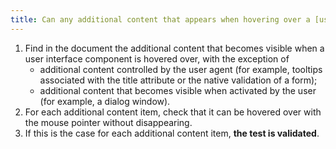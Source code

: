 ```yaml
---
title: Can any additional content that appears when hovering over a [user interface component](#user-interface-component) be hovered over with the mouse pointer without disappearing (except in special cases)?
---
```


1. Find in the document the additional content that becomes visible when a user interface component is hovered over, with the exception of
   - additional content controlled by the user agent (for example, tooltips associated with the title attribute or the native validation of a form);
   - additional content that becomes visible when activated by the user (for example, a dialog window).
2. For each additional content item, check that it can be hovered over with the mouse pointer without disappearing.
3. If this is the case for each additional content item, **the test is validated**.
